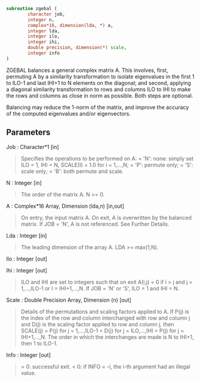 ```fortran
subroutine zgebal (
		character job,
		integer n,
		complex*16, dimension(lda, *) a,
		integer lda,
		integer ilo,
		integer ihi,
		double precision, dimension(*) scale,
		integer info
)
```

 ZGEBAL balances a general complex matrix A.  This involves, first,
 permuting A by a similarity transformation to isolate eigenvalues
 in the first 1 to ILO-1 and last IHI+1 to N elements on the
 diagonal; and second, applying a diagonal similarity transformation
 to rows and columns ILO to IHI to make the rows and columns as
 close in norm as possible.  Both steps are optional.

 Balancing may reduce the 1-norm of the matrix, and improve the
 accuracy of the computed eigenvalues and/or eigenvectors.

## Parameters
Job : Character*1 [in]
> Specifies the operations to be performed on A:
> = 'N':  none:  simply set ILO = 1, IHI = N, SCALE(I) = 1.0
> for i = 1,...,N;
> = 'P':  permute only;
> = 'S':  scale only;
> = 'B':  both permute and scale.

N : Integer [in]
> The order of the matrix A.  N >= 0.

A : Complex*16 Array, Dimension (lda,n) [in,out]
> On entry, the input matrix A.
> On exit,  A is overwritten by the balanced matrix.
> If JOB = 'N', A is not referenced.
> See Further Details.

Lda : Integer [in]
> The leading dimension of the array A.  LDA >= max(1,N).

Ilo : Integer [out]

Ihi : Integer [out]
> ILO and IHI are set to integers such that on exit
> A(i,j) = 0 if i > j and j = 1,...,ILO-1 or I = IHI+1,...,N.
> If JOB = 'N' or 'S', ILO = 1 and IHI = N.

Scale : Double Precision Array, Dimension (n) [out]
> Details of the permutations and scaling factors applied to
> A.  If P(j) is the index of the row and column interchanged
> with row and column j and D(j) is the scaling factor
> applied to row and column j, then
> SCALE(j) = P(j)    for j = 1,...,ILO-1
> = D(j)    for j = ILO,...,IHI
> = P(j)    for j = IHI+1,...,N.
> The order in which the interchanges are made is N to IHI+1,
> then 1 to ILO-1.

Info : Integer [out]
> = 0:  successful exit.
> < 0:  if INFO = -i, the i-th argument had an illegal value.

